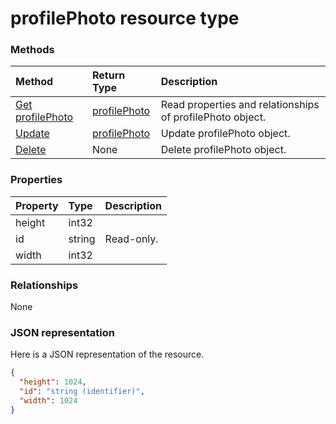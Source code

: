 # profilePhoto resource type




### Methods

| Method		   | Return Type	|Description|
|:---------------|:--------|:----------|
|[Get profilePhoto](../api/profilephoto_get.md) | [profilePhoto](profilephoto.md) |Read properties and relationships of profilePhoto object.|
|[Update](../api/profilephoto_update.md) | [profilePhoto](profilephoto.md)	|Update profilePhoto object. |
|[Delete](../api/profilephoto_delete.md) | None |Delete profilePhoto object. |

### Properties
| Property	   | Type	|Description|
|:---------------|:--------|:----------|
|height|int32||
|id|string| Read-only.|
|width|int32||

### Relationships
None


### JSON representation

Here is a JSON representation of the resource.

<!-- {
  "blockType": "resource",
  "optionalProperties": [

  ],
  "@odata.type": "microsoft.graph.profilephoto"
}-->

```json
{
  "height": 1024,
  "id": "string (identifier)",
  "width": 1024
}

```

<!-- uuid: 8fcb5dbc-d5aa-4681-8e31-b001d5168d79
2015-10-25 14:57:30 UTC -->
<!-- {
  "type": "#page.annotation",
  "description": "profilePhoto resource",
  "keywords": "",
  "section": "documentation",
  "tocPath": ""
}-->